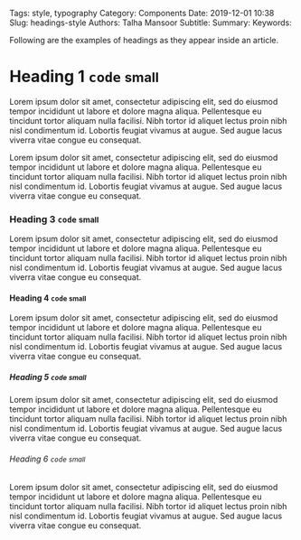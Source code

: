 
Tags: style, typography
Category: Components
Date: 2019-12-01 10:38
Slug: headings-style
Authors: Talha Mansoor
Subtitle:
Summary:
Keywords:

Following are the examples of headings as they appear inside an article.

<!-- yaspeller ignore:start -->

# Heading 1 `code` <small>small</small>

Lorem ipsum dolor sit amet, consectetur adipiscing elit, sed do eiusmod tempor incididunt ut labore et dolore magna aliqua. Pellentesque eu tincidunt tortor aliquam nulla facilisi. Nibh tortor id aliquet lectus proin nibh nisl condimentum id. Lobortis feugiat vivamus at augue. Sed augue lacus viverra vitae congue eu consequat.

Lorem ipsum dolor sit amet, consectetur adipiscing elit, sed do eiusmod tempor incididunt ut labore et dolore magna aliqua. Pellentesque eu tincidunt tortor aliquam nulla facilisi. Nibh tortor id aliquet lectus proin nibh nisl condimentum id. Lobortis feugiat vivamus at augue. Sed augue lacus viverra vitae congue eu consequat.

### Heading 3 `code` <small>small</small>

Lorem ipsum dolor sit amet, consectetur adipiscing elit, sed do eiusmod tempor incididunt ut labore et dolore magna aliqua. Pellentesque eu tincidunt tortor aliquam nulla facilisi. Nibh tortor id aliquet lectus proin nibh nisl condimentum id. Lobortis feugiat vivamus at augue. Sed augue lacus viverra vitae congue eu consequat.

#### Heading 4 `code` <small>small</small>

Lorem ipsum dolor sit amet, consectetur adipiscing elit, sed do eiusmod tempor incididunt ut labore et dolore magna aliqua. Pellentesque eu tincidunt tortor aliquam nulla facilisi. Nibh tortor id aliquet lectus proin nibh nisl condimentum id. Lobortis feugiat vivamus at augue. Sed augue lacus viverra vitae congue eu consequat.

##### Heading 5 `code` <small>small</small>

Lorem ipsum dolor sit amet, consectetur adipiscing elit, sed do eiusmod tempor incididunt ut labore et dolore magna aliqua. Pellentesque eu tincidunt tortor aliquam nulla facilisi. Nibh tortor id aliquet lectus proin nibh nisl condimentum id. Lobortis feugiat vivamus at augue. Sed augue lacus viverra vitae congue eu consequat.

###### Heading 6 `code` <small>small</small>

Lorem ipsum dolor sit amet, consectetur adipiscing elit, sed do eiusmod tempor incididunt ut labore et dolore magna aliqua. Pellentesque eu tincidunt tortor aliquam nulla facilisi. Nibh tortor id aliquet lectus proin nibh nisl condimentum id. Lobortis feugiat vivamus at augue. Sed augue lacus viverra vitae congue eu consequat.

<!-- yaspeller ignore:end -->
